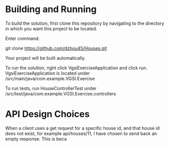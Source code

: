 # Building and Running

To build the solution, first clone this repository by navigating to the directory in which you want this project to be located.

Enter command:

git clone https://github.com/dzhou45/Houses.git

Your project will be built automatically.

To run the solution, right click VgsiExerciseApplication and click run.
VgsiExerciseApplication is located under /src/main/java/com.example.VGSI.Exercise

To run tests, run HouseControllerTest under /src/test/java/com.example.VGSI.Exercise.controllers

# API Design Choices

When a client uses a get request for a specific house id, and that house id does not exist, for example api/houses/11, I have chosen to send back an empty response. This is beca

